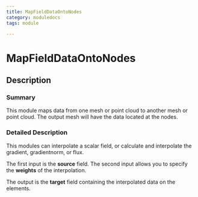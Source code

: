 ```yaml
---
title: MapFieldDataOntoNodes
category: moduledocs
tags: module

---
```


# MapFieldDataOntoNodes

## Description

### Summary

This module maps data from one mesh or point cloud to another mesh or point cloud. The output mesh will have the data located at the nodes.

### Detailed Description

This modules can interpolate a scalar field, or calculate and interpolate the gradient, gradientnorm, or flux.

The first input is the **source** field. The second input allows you to specify the **weights** of the interpolation. 

The output is the **target** field containing the interpolated data on the elements.
